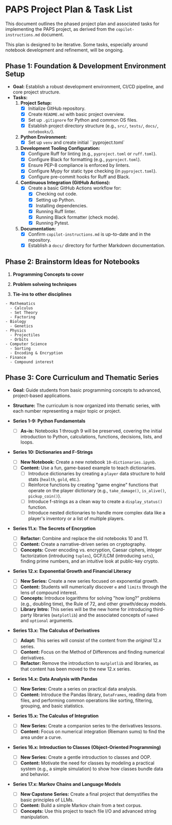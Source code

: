 # PAPS Project Plan & Task List

This document outlines the phased project plan and associated tasks for implementing the PAPS project, as derived from the `copilot-instructions.md` document.

This plan is designed to be iterative. Some tasks, especially around notebook development and refinement, will be ongoing.

## Phase 1: Foundation & Development Environment Setup

* **Goal:** Establish a robust development environment, CI/CD pipeline, and core project structure.
* **Tasks:**
    1. **Project Setup:**
        * [x] Initialize GitHub repository.
        * [x] Create `README.md` with basic project overview.
        * [x] Set up `.gitignore` for Python and common OS files.
        * [x] Establish project directory structure (e.g., `src/`, `tests/`, `docs/`, `notebooks/`).
    2. **Python Environment:**
        * [x] Set up `venv` and create initial ``pyproject.toml`
    3. **Development Tooling Configuration:**
        * [x] Configure Ruff for linting (e.g., `pyproject.toml` or `ruff.toml`).
        * [x] Configure Black for formatting (e.g., `pyproject.toml`).
        * [x] Ensure PEP-8 compliance is enforced by linters.
        * [x] Configure Mypy for static type checking (in `pyproject.toml`).
        * [x] Configure pre-commit hooks for Ruff and Black.
    4. **Continuous Integration (GitHub Actions):**
        * [x] Create a basic GitHub Actions workflow for:
            * [x] Checking out code.
            * [x] Setting up Python.
            * [x] Installing dependencies.
            * [x] Running Ruff linter.
            * [x] Running Black formatter (check mode).
            * [x] Running Pytest.
    5. **Documentation:**
        * [x] Confirm `copilot-instructions.md` is up-to-date and in the repository.
        * [x] Establish a `docs/` directory for further Markdown documentation.

## Phase 2: Brainstorm Ideas for Notebooks

  1. **Programming Concepts to cover**

  2. **Problem solveing techniques**

  3. **Tie-ins to other disciplines**

    - Mathematics
      - Calculus
      - Set Theory
      - Factoring
    - Biology
      - Genetics
    - Physics
      - Projectiles
      - Orbits
    - Computer Science
      - Sorting
      - Encoding & Encryption
    - Finance
      - Compound interest

## Phase 3: Core Curriculum and Thematic Series

* **Goal:** Guide students from basic programming concepts to advanced, project-based applications.
* **Structure:** The curriculum is now organized into thematic series, with each number representing a major topic or project.

*   **Series 1-9: Python Fundamentals**
    *   [ ] **As-is:** Notebooks 1 through 9 will be preserved, covering the initial introduction to Python, calculations, functions, decisions, lists, and loops.

*   **Series 10: Dictionaries and F-Strings**
    *   [ ] **New Notebook:** Create a new notebook `10-dictionaries.ipynb`.
    *   [ ] **Content:** Use a fun, game-based example to teach dictionaries.
        *   [ ] Introduce dictionaries by creating a `player` data structure to hold stats (`health`, `gold`, etc.).
        *   [ ] Reinforce functions by creating "game engine" functions that operate on the player dictionary (e.g., `take_damage()`, `is_alive()`, `pickup_coin()`).
        *   [ ] Introduce f-strings as a clean way to create a `display_status()` function.
        *   [ ] Introduce nested dictionaries to handle more complex data like a player's inventory or a list of multiple players.

*   **Series 11.x: The Secrets of Encryption**
    *   [ ] **Refactor:** Combine and replace the old notebooks 10 and 11.
    *   [ ] **Content:** Create a narrative-driven series on cryptography.
    *   [ ] **Concepts:** Cover encoding vs. encryption, Caesar ciphers, integer factorization (introducing `tuples`), GCF/LCM (introducing `sets`), finding prime numbers, and an intuitive look at public-key crypto.

*   **Series 12.x: Exponential Growth and Financial Literacy**
    *   [ ] **New Series:** Create a new series focused on exponential growth.
    *   [ ] **Content:** Students will numerically discover `e` and `limits` through the lens of compound interest.
    *   [ ] **Concepts:** Introduce logarithms for solving "how long?" problems (e.g., doubling time), the Rule of 72, and other growth/decay models.
    *   [ ] **Library Intro:** This series will be the new home for introducing third-party libraries (`matplotlib`) and the associated concepts of `named` and `optional` arguments.

*   **Series 13.x: The Calculus of Derivatives**
    *   [ ] **Adapt:** This series will consist of the content from the *original* 12.x series.
    *   [ ] **Content:** Focus on the Method of Differences and finding numerical derivatives.
    *   [ ] **Refactor:** Remove the introduction to `matplotlib` and libraries, as that content has been moved to the new 12.x series.

*   **Series 14.x: Data Analysis with Pandas**
    *   [ ] **New Series:** Create a series on practical data analysis.
    *   [ ] **Content:** Introduce the Pandas library, `DataFrames`, reading data from files, and performing common operations like sorting, filtering, grouping, and basic statistics.

*   **Series 15.x: The Calculus of Integration**
    *   [ ] **New Series:** Create a companion series to the derivatives lessons.
    *   [ ] **Content:** Focus on numerical integration (Riemann sums) to find the area under a curve.

*   **Series 16.x: Introduction to Classes (Object-Oriented Programming)**
    *   [ ] **New Series:** Create a gentle introduction to classes and OOP.
    *   [ ] **Content:** Motivate the need for classes by modeling a practical system (e.g., a simple simulation) to show how classes bundle data and behavior.

*   **Series 17.x: Markov Chains and Language Models**
    *   [ ] **New Capstone Series:** Create a final project that demystifies the basic principles of LLMs.
    *   [ ] **Content:** Build a simple Markov chain from a text corpus.
    *   [ ] **Concepts:** Use this project to teach file I/O and advanced string manipulation.
